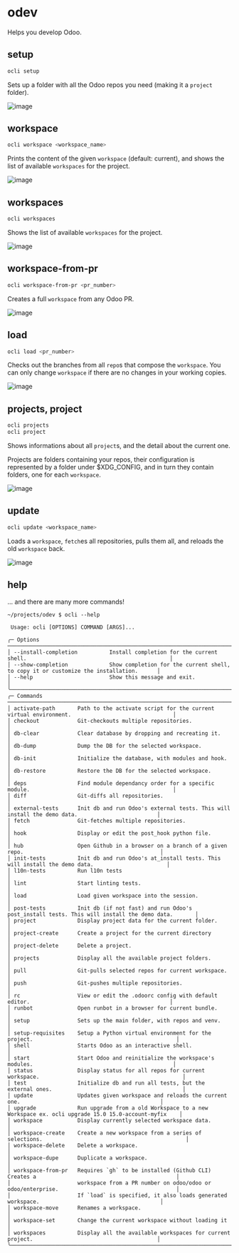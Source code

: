 # odev

Helps you develop Odoo.

## setup

```bash
ocli setup
```

Sets up a folder with all the Odoo repos you need (making it a `project` folder).

![image](https://github.com/user-attachments/assets/72e8ec30-ac7e-401b-810b-4edd35c3483f)

## workspace

```bash
ocli workspace <workspace_name>
```

Prints the content of the given `workspace` (default: current), and shows the
list of available `workspaces` for the project.

![image](https://github.com/user-attachments/assets/5b217f5d-4a0b-4496-8036-0009b8ca7524)

## workspaces

```bash
ocli workspaces
```

Shows the list of available `workspaces` for the project.

![image](https://github.com/user-attachments/assets/1df6be3c-340b-46aa-a4e7-0746456358b1)

## workspace-from-pr

```bash
ocli workspace-from-pr <pr_number>
```

Creates a full `workspace` from any Odoo PR.

![image](https://github.com/user-attachments/assets/c27796a0-f025-40e1-8757-8e238ba2ef32)

## load

```bash
ocli load <pr_number>
```

Checks out the branches from all `repo`s that compose the `workspace`.
You can only change `workspace` if there are no changes in your working copies.

![image](https://github.com/user-attachments/assets/16420986-eb53-450d-b0bb-2699b1782b7d)

## projects, project

```bash
ocli projects
ocli project
```

Shows informations about all `project`s, and the detail about the current one.

Projects are folders containing your repos, their configuration is represented by a folder
under $XDG_CONFIG, and in turn they contain folders, one for each `workspace`.

![image](https://github.com/user-attachments/assets/244b0c6f-9e78-49f4-b24a-e1abc2fa08c8)

## update

```bash
ocli update <workspace_name>
```

Loads a `workspace`, `fetch`es all repositories, pulls them all, and reloads the old `workspace` back.

![image](https://github.com/user-attachments/assets/0b23be01-1ff5-4b3d-80fb-3adf98c03b6b)

## help

... and there are many more commands!

```
~/projects/odev $ ocli --help
                                                                                                                                                                                                                   
 Usage: ocli [OPTIONS] COMMAND [ARGS]...                                                                                                                                                                           
                                                                                                                                                                                                                   
╭─ Options ───────────────────────────────────────────────────────────────────────────────────────────────────────────╮
│ --install-completion          Install completion for the current shell.                                             │
│ --show-completion             Show completion for the current shell, to copy it or customize the installation.      │
│ --help                        Show this message and exit.                                                           │
╰─────────────────────────────────────────────────────────────────────────────────────────────────────────────────────╯
╭─ Commands ──────────────────────────────────────────────────────────────────────────────────────────────────────────╮
│ activate-path       Path to the activate script for the current virtual environment.                                │
│ checkout            Git-checkouts multiple repositories.                                                            │
│ db-clear            Clear database by dropping and recreating it.                                                   │
│ db-dump             Dump the DB for the selected workspace.                                                         │
│ db-init             Initialize the database, with modules and hook.                                                 │
│ db-restore          Restore the DB for the selected workspace.                                                      │
│ deps                Find module dependancy order for a specific module.                                             │
│ diff                Git-diffs all repositories.                                                                     │
│ external-tests      Init db and run Odoo's external tests. This will install the demo data.                         │
│ fetch               Git-fetches multiple repositories.                                                              │
│ hook                Display or edit the post_hook python file.                                                      │
│ hub                 Open Github in a browser on a branch of a given repo.                                           │
│ init-tests          Init db and run Odoo's at_install tests. This will install the demo data.                       │
│ l10n-tests          Run l10n tests                                                                                  │
│ lint                Start linting tests.                                                                            │
│ load                Load given workspace into the session.                                                          │
│ post-tests          Init db (if not fast) and run Odoo's post_install tests. This will install the demo data.       │
│ project             Display project data for the current folder.                                                    │
│ project-create      Create a project for the current directory                                                      │
│ project-delete      Delete a project.                                                                               │
│ projects            Display all the available project folders.                                                      │
│ pull                Git-pulls selected repos for current workspace.                                                 │
│ push                Git-pushes multiple repositories.                                                               │
│ rc                  View or edit the .odoorc config with default editor.                                            │
│ runbot              Open runbot in a browser for current bundle.                                                    │
│ setup               Sets up the main folder, with repos and venv.                                                   │
│ setup-requisites    Setup a Python virtual environment for the project.                                             │
│ shell               Starts Odoo as an interactive shell.                                                            │
│ start               Start Odoo and reinitialize the workspace's modules.                                            │
│ status              Display status for all repos for current workspace.                                             │
│ test                Initialize db and run all tests, but the external ones.                                         │
│ update              Updates given workspace and reloads the current one.                                            │
│ upgrade             Run upgrade from a old Workspace to a new Workspace ex. ocli upgrade 15.0 15.0-account-myfix    │
│ workspace           Display currently selected workspace data.                                                      │
│ workspace-create    Create a new workspace from a series of selections.                                             │
│ workspace-delete    Delete a workspace.                                                                             │
│ workspace-dupe      Duplicate a workspace.                                                                          │
│ workspace-from-pr   Requires `gh` to be installed (Github CLI) Creates a                                            │
│                     workspace from a PR number on odoo/odoo or odoo/enterprise.                                     │
│                     If `load` is specified, it also loads generated workspace.                                      │
│ workspace-move      Renames a workspace.                                                                            │
│ workspace-set       Change the current workspace without loading it                                                 │
│ workspaces          Display all the available workspaces for current project.                                       │
╰─────────────────────────────────────────────────────────────────────────────────────────────────────────────────────╯
```
